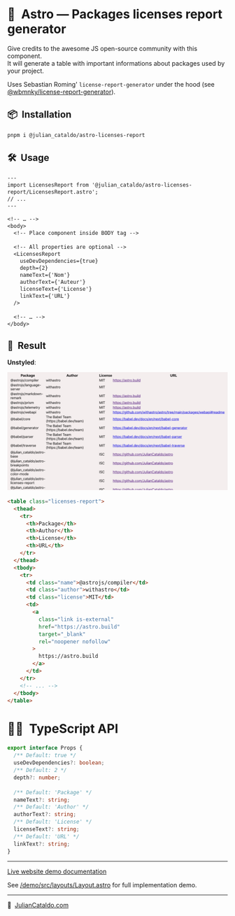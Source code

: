 # 🚀  Astro — Packages licenses report generator

Give credits to the awesome JS open-source community with this component.  
It will generate a table with important informations about packages used by your project.

Uses Sebastian Roming' `license-report-generator` under the hood
(see [@wbmnky/license-report-generator](https://github.com/sebastianroming/license-report-generator)).

## 📦  Installation

```sh
pnpm i @julian_cataldo/astro-licenses-report
```

## 🛠  Usage

```astro
---
import LicensesReport from '@julian_cataldo/astro-licenses-report/LicensesReport.astro';
// ...
---
```

```astro
<!-- … -->
<body>
  <!-- Place component inside BODY tag -->

  <!-- All properties are optional -->
  <LicensesReport
    useDevDependencies={true}
    depth={2}
    nameText={'Nom'}
    authorText={'Auteur'}
    licenseText={'License'}
    linkText={'URL'}
  />

  <!-- … -->
</body>
```

## 🎉  Result

**Unstyled**:

![](../../docs/component-licenses-report.png)

```html
<table class="licenses-report">
  <thead>
    <tr>
      <th>Package</th>
      <th>Author</th>
      <th>License</th>
      <th>URL</th>
    </tr>
  </thead>
  <tbody>
    <tr>
      <td class="name">@astrojs/compiler</td>
      <td class="author">withastro</td>
      <td class="license">MIT</td>
      <td>
        <a
          class="link is-external"
          href="https://astro.build"
          target="_blank"
          rel="noopener nofollow"
        >
          https://astro.build
        </a>
      </td>
    </tr>
    <!-- ... -->
  </tbody>
</table>
```

# 👨‍🏭  TypeScript API

```ts
export interface Props {
  /** Default: true */
  useDevDependencies?: boolean;
  /** Default: 2 */
  depth?: number;

  /** Default: 'Package' */
  nameText?: string;
  /** Default: 'Author' */
  authorText?: string;
  /** Default: 'License' */
  licenseText?: string;
  /** Default: 'URL' */
  linkText?: string;
}
```

---

[Live website demo documentation](../../demo)

See [/demo/src/layouts/Layout.astro](../../demo/src/layouts/Layout.astro)
for full implementation demo.

---

🔗  [JulianCataldo.com](https://www.juliancataldo.com/)
